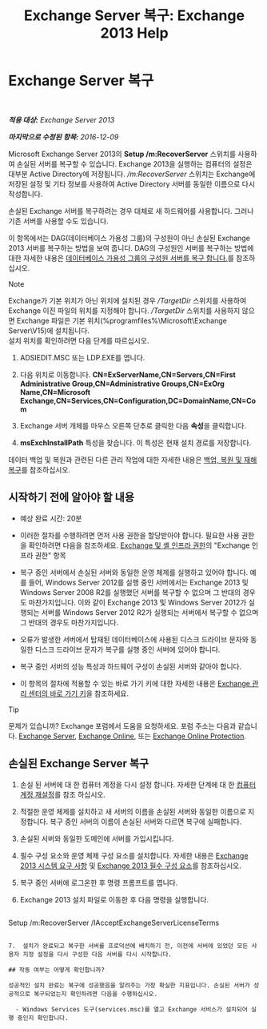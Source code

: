 ﻿---
title: 'Exchange Server 복구: Exchange 2013 Help'
TOCTitle: Exchange Server 복구
ms:assetid: 46e9a1cf-b64c-43c3-a898-6171176da761
ms:mtpsurl: https://technet.microsoft.com/ko-kr/library/Dd876880(v=EXCHG.150)
ms:contentKeyID: 50483011
ms.date: 05/22/2018
mtps_version: v=EXCHG.150
ms.translationtype: MT
---

# Exchange Server 복구

 

_**적용 대상:** Exchange Server 2013_

_**마지막으로 수정된 항목:** 2016-12-09_

Microsoft Exchange Server 2013의 **Setup /m:RecoverServer** 스위치를 사용하여 손실된 서버를 복구할 수 있습니다. Exchange 2013을 실행하는 컴퓨터의 설정은 대부분 Active Directory에 저장됩니다. */m:RecoverServer* 스위치는 Exchange에 저장된 설정 및 기타 정보를 사용하여 Active Directory 서버를 동일한 이름으로 다시 작성합니다.

손실된 Exchange 서버를 복구하려는 경우 대체로 새 하드웨어를 사용합니다. 그러나 기존 서버를 사용할 수도 있습니다.

이 항목에서는 DAG(데이터베이스 가용성 그룹)의 구성원이 아닌 손실된 Exchange 2013 서버를 복구하는 방법을 보여 줍니다. DAG의 구성원인 서버를 복구하는 방법에 대한 자세한 내용은 [데이터베이스 가용성 그룹의 구성원 서버를 복구 합니다.](recover-a-database-availability-group-member-server-exchange-2013-help.md)를 참조하십시오.


> [!NOTE]
> Exchange가 기본 위치가 아닌 위치에 설치된 경우 <EM>/TargetDir</EM> 스위치를 사용하여 Exchange 이진 파일의 위치를 지정해야 합니다. <EM>/TargetDir</EM> 스위치를 사용하지 않으면 Exchange 파일은 기본 위치(%programfiles%\Microsoft\Exchange Server\V15)에 설치됩니다.<BR>설치 위치를 확인하려면 다음 단계를 따르십시오. 
> <OL>
> <LI>
> <P>ADSIEDIT.MSC 또는 LDP.EXE를 엽니다.</P>
> <LI>
> <P>다음 위치로 이동합니다. <STRONG>CN=ExServerName,CN=Servers,CN=First Administrative Group,CN=Administrative Groups,CN=ExOrg Name,CN=Microsoft Exchange,CN=Services,CN=Configuration,DC=DomainName,CN=Com</STRONG></P>
> <LI>
> <P>Exchange 서버 개체를 마우스 오른쪽 단추로 클릭한 다음 <STRONG>속성</STRONG>을 클릭합니다.</P>
> <LI>
> <P><STRONG>msExchInstallPath</STRONG> 특성을 찾습니다. 이 특성은 현재 설치 경로를 저장합니다.</P></LI></OL>



데이터 백업 및 복원과 관련된 다른 관리 작업에 대한 자세한 내용은 [백업, 복원 및 재해 복구](backup-restore-and-disaster-recovery-exchange-2013-help.md)를 참조하십시오.

## 시작하기 전에 알아야 할 내용

  - 예상 완료 시간: 20분

  - 이러한 절차를 수행하려면 먼저 사용 권한을 할당받아야 합니다. 필요한 사용 권한을 확인하려면 다음을 참조하세요. [Exchange 및 셸 인프라 권한](exchange-and-shell-infrastructure-permissions-exchange-2013-help.md)의 "Exchange 인프라 권한" 항목

  - 복구 중인 서버에서 손실된 서버와 동일한 운영 체제를 실행하고 있어야 합니다. 예를 들어, Windows Server 2012를 실행 중인 서버에서는 Exchange 2013 및 Windows Server 2008 R2를 실행했던 서버를 복구할 수 없으며 그 반대의 경우도 마찬가지입니다. 이와 같이 Exchange 2013 및 Windows Server 2012가 실행되는 서버를 Windows Server 2012 R2가 실행되는 서버에서 복구할 수 없으며 그 반대의 경우도 마찬가지입니다.

  - 오류가 발생한 서버에서 탑재된 데이터베이스에 사용된 디스크 드라이브 문자와 동일한 디스크 드라이브 문자가 복구를 실행 중인 서버에 있어야 합니다.

  - 복구 중인 서버의 성능 특성과 하드웨어 구성이 손실된 서버와 같아야 합니다.

  - 이 항목의 절차에 적용할 수 있는 바로 가기 키에 대한 자세한 내용은 [Exchange 관리 센터의 바로 가기 키](keyboard-shortcuts-in-the-exchange-admin-center-exchange-online-protection-help.md)을 참조하세요.


> [!TIP]
> 문제가 있습니까? Exchange 포럼에서 도움을 요청하세요. 포럼 주소는 다음과 같습니다. <A href="https://go.microsoft.com/fwlink/p/?linkid=60612">Exchange Server</A>, <A href="https://go.microsoft.com/fwlink/p/?linkid=267542">Exchange Online</A>, 또는 <A href="https://go.microsoft.com/fwlink/p/?linkid=285351">Exchange Online Protection</A>.



## 손실된 Exchange Server 복구

1.  손실 된 서버에 대 한 컴퓨터 계정을 다시 설정 합니다. 자세한 단계에 대 한 [컴퓨터 계정 재설정](https://go.microsoft.com/fwlink/p/?linkid=165388)를 참조 하십시오.

2.  적절한 운영 체제를 설치하고 새 서버의 이름을 손실된 서버와 동일한 이름으로 지정합니다. 복구 중인 서버의 이름이 손실된 서버와 다르면 복구에 실패합니다.

3.  손실된 서버와 동일한 도메인에 서버를 가입시킵니다.

4.  필수 구성 요소와 운영 체제 구성 요소를 설치합니다. 자세한 내용은 [Exchange 2013 시스템 요구 사항](exchange-2013-system-requirements-exchange-2013-help.md) 및 [Exchange 2013 필수 구성 요소](exchange-2013-prerequisites-exchange-2013-help.md)를 참조하십시오.

5.  복구 중인 서버에 로그온한 후 명령 프롬프트를 엽니다.

6.  Exchange 2013 설치 파일로 이동한 후 다음 명령을 실행합니다.
    
    ```powershell
Setup /m:RecoverServer /IAcceptExchangeServerLicenseTerms
```

7.  설치가 완료되고 복구한 서버를 프로덕션에 배치하기 전, 이전에 서버에 있었던 모든 사용자 지정 설정을 다시 구성한 다음 서버를 다시 시작합니다.

## 작동 여부는 어떻게 확인합니까?

성공적인 설치 완료는 복구에 성공했음을 알려주는 가장 확실한 지표입니다. 손실된 서버가 성공적으로 복구되었는지 확인하려면 다음을 수행하십시오.

  - Windows Services 도구(services.msc)를 열고 Exchange 서비스가 설치되어 실행 중인지 확인합니다.

